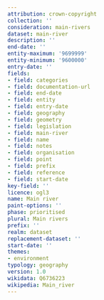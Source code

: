 ```yaml
---
attribution: crown-copyright
collection: ''
consideration: main-rivers
dataset: main-river
description: ''
end-date: ''
entity-maximum: '9699999'
entity-minimum: '9600000'
entry-date: ''
fields:
- field: categories
- field: documentation-url
- field: end-date
- field: entity
- field: entry-date
- field: geography
- field: geometry
- field: legislation
- field: main-river
- field: name
- field: notes
- field: organisation
- field: point
- field: prefix
- field: reference
- field: start-date
key-field: ''
licence: ogl3
name: Main river
paint-options: ''
phase: prioritised
plural: Main rivers
prefix: ''
realm: dataset
replacement-dataset: ''
start-date: ''
themes:
- environment
typology: geography
version: 1.0
wikidata: Q6736223
wikipedia: Main_river
---
```


